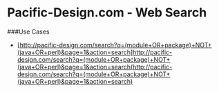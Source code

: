 Pacific-Design.com - Web Search
===============================

###Use Cases
* [http://pacific-design.com/search?q=(module+OR+package)+NOT+(java+OR+perl)&page=1&action=search]http://pacific-design.com/search?q=(module+OR+package)+NOT+(java+OR+perl)&page=1&action=search(http://pacific-design.com/search?q=(module+OR+package)+NOT+(java+OR+perl)&page=1&action=search)

